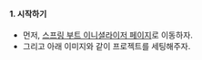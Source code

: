 
#### 1. 시작하기

- 먼저, [스프링 부트 이니셜라이저 페이지](https://start.spring.io/)로 이동하자.
- 그리고 아래 이미지와 같이 프로젝트를 세팅해주자.